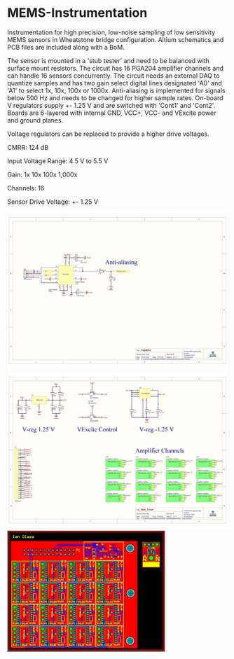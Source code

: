 # MEMS-Instrumentation
Instrumentation for high precision, low-noise sampling of low sensitivity MEMS sensors in Wheatstone bridge configuration. Altium schematics and PCB files are included along with a BoM.

The sensor is mounted in a 'stub tester' and need to be balanced with surface mount resistors. The circuit has 16 PGA204 amplifier channels and can handle 16 sensors concurrently. The circuit needs an external DAQ to quantize samples and has two gain select digital lines designated 'A0' and 'A1' to select 1x, 10x, 100x or 1000x. Anti-aliasing is implemented for signals below 500 Hz and needs to be changed for higher sample rates. On-board V regulators supply +- 1.25 V and are switched with 'Cont1' and 'Cont2'. Boards are 6-layered with internal GND, VCC+, VCC- and VExcite power and ground planes.

Voltage regulators can be replaced to provide a higher drive voltages.

CMRR: 124 dB

Input Voltage Range: 4.5 V to 5.5 V

Gain: 1x 10x 100x 1,000x

Channels: 16

Sensor Drive Voltage: +- 1.25 V


<img src="https://github.com/IanGlass/MEMS-Instrumentation/blob/master/Amplifier_Schematic.jpg" width="700"> 
<img src="https://github.com/IanGlass/MEMS-Instrumentation/blob/master/Stub_Tester_Schematic.jpg" width="700"> 
<img src="https://github.com/IanGlass/MEMS-Instrumentation/blob/master/MEMS_Instrumentation.JPG" width="360">
